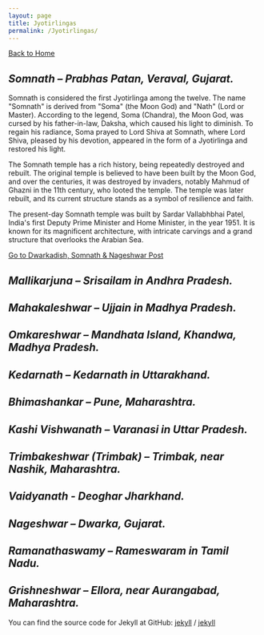 ```yaml
---
layout: page
title: Jyotirlingas
permalink: /Jyotirlingas/
---
```

[Back to Home](https://bsgh1107.github.io/about/)  


## *Somnath – Prabhas Patan, Veraval, Gujarat.*
Somnath is considered the first Jyotirlinga among the twelve. The name "Somnath" is derived from "Soma" (the Moon God) and "Nath" (Lord or Master). According to the legend, Soma (Chandra), the Moon God, was cursed by his father-in-law, Daksha, which caused his light to diminish. To regain his radiance, Soma prayed to Lord Shiva at Somnath, where Lord Shiva, pleased by his devotion, appeared in the form of a Jyotirlinga and restored his light.  

The Somnath temple has a rich history, being repeatedly destroyed and rebuilt. The original temple is believed to have been built by the Moon God, and over the centuries, it was destroyed by invaders, notably Mahmud of Ghazni in the 11th century, who looted the temple. The temple was later rebuilt, and its current structure stands as a symbol of resilience and faith.  

The present-day Somnath temple  was built by Sardar Vallabhbhai Patel, India's first Deputy Prime Minister and Home Minister, in the year 1951. It is known for its magnificent architecture, with intricate carvings and a grand structure that overlooks the Arabian Sea. 

[Go to Dwarkadish, Somnath & Nageshwar Post](https://bsgh1107.github.io/blog/travel/2025/03/11/Dwarka-Somnath-Gujrat.html)


## *Mallikarjuna – Srisailam in Andhra Pradesh.*


## *Mahakaleshwar – Ujjain in Madhya Pradesh.*


## *Omkareshwar – Mandhata Island, Khandwa, Madhya Pradesh.*


## *Kedarnath – Kedarnath in Uttarakhand.*


## *Bhimashankar – Pune, Maharashtra.*


## *Kashi Vishwanath – Varanasi in Uttar Pradesh.*


## *Trimbakeshwar (Trimbak) – Trimbak, near Nashik, Maharashtra.*


## *Vaidyanath - Deoghar Jharkhand.*


## *Nageshwar – Dwarka, Gujarat.*


## *Ramanathaswamy – Rameswaram in Tamil Nadu.*


## *Grishneshwar – Ellora, near Aurangabad, Maharashtra.*






You can find the source code for Jekyll at GitHub:
[jekyll][jekyll-organization] /
[jekyll](https://github.com/jekyll/jekyll)


[jekyll-organization]: https://github.com/jekyll
